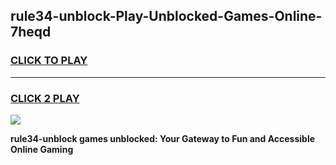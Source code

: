 
## rule34-unblock-Play-Unblocked-Games-Online-7heqd
<h3>
<a href="https://premium76.site?title=rule34-unblock&ref=25A">CLICK TO PLAY</a></h3>
<hr>

<h3>
<a href="https://premium76.site?title=rule34-unblock&ref=25A">CLICK 2 PLAY</a>
  
</h3>

<a href="https://premium76.site?title=rule34-unblock&ref=25A"><img src="https://clearcache.store/games.png"></a>


**rule34-unblock games unblocked: Your Gateway to Fun and Accessible Online Gaming**
